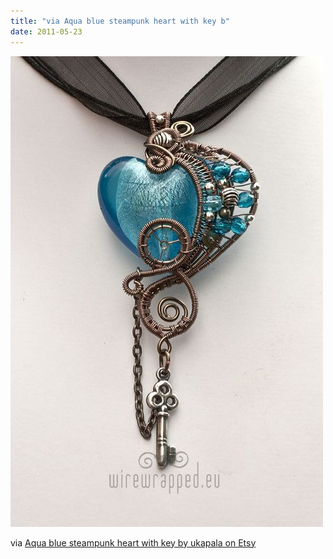 ```yaml
---
title: "via Aqua blue steampunk heart with key b"
date: 2011-05-23
---
```


![2011-05-23-f90sqnl6.jpeg](/images/2011-05-23-f90sqnl6.jpeg)

via <a href="http://www.etsy.com/listing/74062265/aqua-blue-steampunk-heart-with-key">Aqua blue steampunk heart with key by ukapala on Etsy</a>